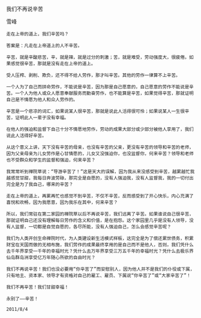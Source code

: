 我们不再说辛苦

雪峰


    走在上帝的道上，我们辛苦吗？

    答案是：凡走在上帝道上的人不辛苦。

    辛苦，就是辛酸悲苦，辛，就是辣，就是过分的刺激；苦，就是难受，劳动强度大，很疲倦。如果感觉很辛苦，那就是没有走在上帝的道上。

    受人压榨、剥削、欺负，还不得不给人劳作，那才叫辛苦。其他的劳作一律算不上辛苦。

    一个人为了自己而拼命劳作，不能说是辛苦，因为那是自己愿意的，自己愿意的劳作不能说是辛苦。一个人为他人或众人愿意奉献服务而勤奋劳作，也不能算是辛苦，如果觉得辛苦，那就证明自己是不情愿为他人和众人劳作的。

    辛苦是一个悲凉的词汇，如果说某人很辛苦，那就是说此人活得很可怜；如果说某人一生很辛苦，证明此人一辈子没有幸福。

    在他人的强迫和监督下自己十分不情愿地劳作，劳动的成果大部分或少部分被他人享用了，我们说此人活得好辛苦。

    从这个意义上讲，天下没有辛苦的母亲，也没有辛苦的父亲，更没有辛苦的领导和辛苦的老师，因为父亲母亲为儿女劳作是心甘情愿的，儿女又没强迫你，也没监督你，何来辛苦？领导和老师也不受群众和学生的监督和强迫，何来辛苦？

    我常常听到禅院草说：“导游辛苦了！”这是天大的误解，因为我从来没感受到辛苦，越累越忙我越感觉甘甜，我每日奔波劳碌，那完全是自愿的，没有人强迫我，没有人监督我，我的一切付出完全是为了我自己，哪来的辛苦？

    走在上帝的道上，再累再忙也感觉不到辛苦，不仅不辛苦，反而感受到了开心快乐，内心充满了喜悦和欢畅，因为我愿意，因为我乐在其中，何来辛苦？

    所以，我们常驻在第二家园的禅院草以后不再说辛苦，我们远离了辛苦。如果谁说自己很辛苦，那就证明自己还没有理解每日劳作的含义和价值，是在抱怨。这个家园里几乎是没有人领导，没有人监督，一切都是自觉自愿的，各尽所能，没有人强迫自己，怎么会感觉辛苦呢？

    我们为人类开创生命禅院时代，为人类建设新生活模式样板，这完全是为了偿还累世债务，积累财宝在天国而做的无相布施，我们劳作的成果最终享用的是自己而不是他人，否则，我们凭什么去千年界享受一千年的幸福时光？凭什么去万年界享受三万五千年的幸福时光？凭什么去极乐界仙岛群岛洲享受亿万年随心所欲的自由时光？

    我们不再说辛苦！我们也没必要用“你辛苦了”而安慰别人，因为他人并不是我们的仆役或下属，只有地主、资本家、领导才有资格对自己的雇工、雇员、下属说“你辛苦了”或“大家辛苦了”！

    我们不再辛苦！我们甘甜幸福！

    永别了——辛苦！

    2011/8/4



